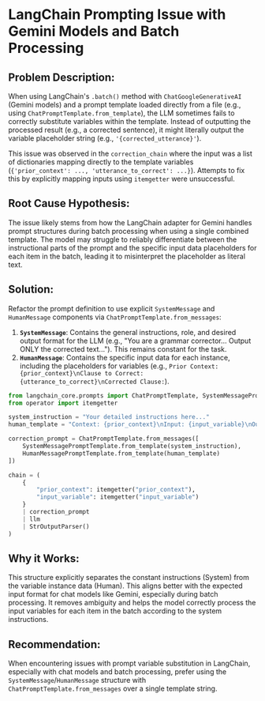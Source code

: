 # LangChain Prompting Issue with Gemini Models and Batch Processing

## Problem Description:

When using LangChain's `.batch()` method with `ChatGoogleGenerativeAI` (Gemini models) and a prompt template loaded directly from a file (e.g., using `ChatPromptTemplate.from_template`), the LLM sometimes fails to correctly substitute variables within the template. Instead of outputting the processed result (e.g., a corrected sentence), it might literally output the variable placeholder string (e.g., `'{corrected_utterance}'`).

This issue was observed in the `correction_chain` where the input was a list of dictionaries mapping directly to the template variables (`{'prior_context': ..., 'utterance_to_correct': ...}`). Attempts to fix this by explicitly mapping inputs using `itemgetter` were unsuccessful.

## Root Cause Hypothesis:

The issue likely stems from how the LangChain adapter for Gemini handles prompt structures during batch processing when using a single combined template. The model may struggle to reliably differentiate between the instructional parts of the prompt and the specific input data placeholders for each item in the batch, leading it to misinterpret the placeholder as literal text.

## Solution:

Refactor the prompt definition to use explicit `SystemMessage` and `HumanMessage` components via `ChatPromptTemplate.from_messages`:

1.  **`SystemMessage`**: Contains the general instructions, role, and desired output format for the LLM (e.g., "You are a grammar corrector... Output ONLY the corrected text..."). This remains constant for the task.
2.  **`HumanMessage`**: Contains the specific input data for each instance, including the placeholders for variables (e.g., `Prior Context: {prior_context}\nClause to Correct: {utterance_to_correct}\nCorrected Clause:`).

```python
from langchain_core.prompts import ChatPromptTemplate, SystemMessagePromptTemplate, HumanMessagePromptTemplate
from operator import itemgetter

system_instruction = "Your detailed instructions here..."
human_template = "Context: {prior_context}\nInput: {input_variable}\nOutput:"

correction_prompt = ChatPromptTemplate.from_messages([
    SystemMessagePromptTemplate.from_template(system_instruction),
    HumanMessagePromptTemplate.from_template(human_template)
])

chain = (
    {
        "prior_context": itemgetter("prior_context"), 
        "input_variable": itemgetter("input_variable")
    }
    | correction_prompt
    | llm 
    | StrOutputParser()
)
```

## Why it Works:

This structure explicitly separates the constant instructions (System) from the variable instance data (Human). This aligns better with the expected input format for chat models like Gemini, especially during batch processing. It removes ambiguity and helps the model correctly process the input variables for each item in the batch according to the system instructions.

## Recommendation:

When encountering issues with prompt variable substitution in LangChain, especially with chat models and batch processing, prefer using the `SystemMessage`/`HumanMessage` structure with `ChatPromptTemplate.from_messages` over a single template string.